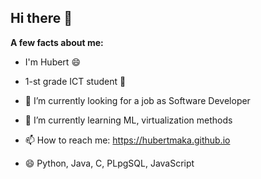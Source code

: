 ## Hi there 👋
**A few facts about me:**
- I'm Hubert 😄
- 1-st grade ICT student 🔭

- 🔭 I’m currently looking for a job as Software Developer
- 🌱 I’m currently learning ML, virtualization methods
- 📫 How to reach me: https://hubertmaka.github.io
- 😄 Python, Java, C, PLpgSQL, JavaScript 
<!--
**norka02/norka02** is a ✨ _special_ ✨ repository because its `README.md` (this file) appears on your GitHub profile.

Here are some ideas to get you started:

- 🔭 I’m currently working on ...
- 🌱 I’m currently learning ...
- 👯 I’m looking to collaborate on ...
- 🤔 I’m looking for help with ...
- 💬 Ask me about ...
- 📫 How to reach me: ...
- 😄 Pronouns: ...
- ⚡ Fun fact: ...
-->
